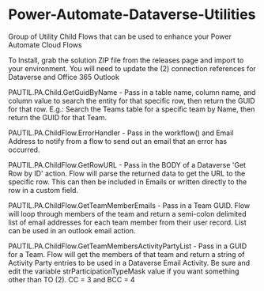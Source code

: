 # Power-Automate-Dataverse-Utilities
Group of Utility Child Flows that can be used to enhance your Power Automate Cloud Flows

To Install, grab the solution ZIP file from the releases page and import to your environment. You will need to update the (2) connection references for Dataverse and Office 365 Outlook

PAUTIL.PA.Child.GetGuidByName - Pass in a table name, column name, and column value to search the entity for that specific row, then return the GUID for that row. E.g.: Search the Teams table for a specific team by Name, then return the GUID for that Team.

PAUTIL.PA.ChildFlow.ErrorHandler - Pass in the workflow() and Email Address to notify from a flow to send out an email that an error has occurred.

PAUTIL.PA.ChildFlow.GetRowURL - Pass in the BODY of a Dataverse 'Get Row by ID' action. Flow will parse the returned data to get the URL to the specific row. This can then be included in Emails or written directly to the row in a custom field.

PAUTIL.PA.ChildFlow.GetTeamMemberEmails - Pass in a Team GUID. Flow will loop through members of the team and return a semi-colon delimited list of email addresses for each team member from their user record. List can be used in an outlook email action.

PAUTIL.PA.ChildFlow.GetTeamMembersActivityPartyList - Pass in a GUID for a Team. Flow will get the members of that team and return a string of Activity Party entries to be used in a Dataverse Email Activity. Be sure and edit the variable strParticipationTypeMask value if you want something other than TO (2). CC = 3 and BCC = 4

